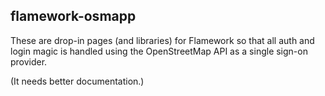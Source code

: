 flamework-osmapp
--

These are drop-in pages (and libraries) for Flamework so that all auth and login
magic is handled using the OpenStreetMap API as a single sign-on provider.

(It needs better documentation.)
